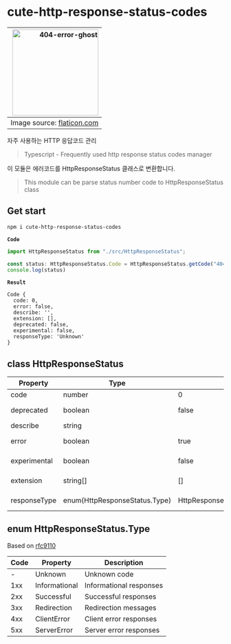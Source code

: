 # cute-http-response-status-codes

| <img alt="404-error-ghost" src="https://raw.githubusercontent.com/makesomesparks/cute-http-response-codes/main/images/404-error.png?token=GHSAT0AAAAAAB4LP2HF2ZQPTCY7FTHJWRXEY5C2WLA" width="200"> |
| -------------------------------------------------------------------------------------------------------------------------------------------------------------------------------------------------: |
|                                                                                                                 Image source: [flaticon.com](https://www.flaticon.com/free-icon/404-error_7486789) |


자주 사용하는 HTTP 응답코드 관리

> Typescript - Frequently used http response status codes manager

이 모듈은 에러코드를 HttpResponseStatus 클래스로 변환합니다.

> This module can be parse status number code to HttpResponseStatus class


## Get start

```sh
npm i cute-http-response-status-codes
```

**`Code`**

```ts
import HttpResponseStatus from "./src/HttpResponseStatus";

const status: HttpResponseStatus.Code = HttpResponseStatus.getCode("404");
console.log(status)
```

**`Result`**

```
Code {
  code: 0,
  error: false,
  describe: '',
  extension: [],
  deprecated: false,
  experimental: false,
  responseType: 'Unknown'
}
```

## class HttpResponseStatus

| Property     | Type                          | Default                         | Description                                                       | Example               |
| ------------ | ----------------------------- | ------------------------------- | ----------------------------------------------------------------- | --------------------- |
| code         | number                        | 0                               | Http response code                                                | 200                   |
| deprecated   | boolean                       | false                           | Is deprecated response code?                                      | true (e.g. 305)       |
| describe     | string                        |                                 | Describe response code                                            | OK                    |
| error        | boolean                       | true                            | Is response in error code types?                                  | true (e.g. 4xx, 5xx)  |
| experimental | boolean                       | false                           | Is experimental technology. Should be check browser compatibility | true (e.g. 103)       |
| extension    | string[]                      | []                              | Additional expansion module required                              | ["WebDAV", "CardDAV"] |
| responseType | enum(HttpResponseStatus.Type) | HttpResponseStatus.Type.Unknown | HttpResponseStatus.Type.ServerError (e.g. 5xx)                    |                       |

## enum HttpResponseStatus.Type

Based on [rfc9110](https://datatracker.ietf.org/doc/html/rfc9110)

| Code | Property      | Description             |
| ---- | ------------- | ----------------------- |
| -    | Unknown       | Unknown code            |
| 1xx  | Informational | Informational responses |
| 2xx  | Successful    | Successful responses    |
| 3xx  | Redirection   | Redirection messages    |
| 4xx  | ClientError   | Client error responses  |
| 5xx  | ServerError   | Server error responses  |
